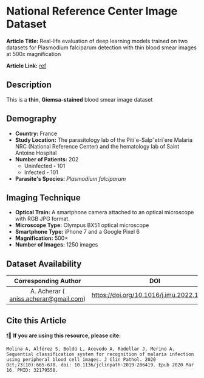 # **National Reference Center Image Dataset**  
**Article Title:** Real-life evaluation of deep learning models trained on two datasets for Plasmodium falciparum detection with thin blood smear images at 500x magnification

**Article Link:** [ref](https://www.sciencedirect.com/science/article/pii/S2352914822002696#appsec1)

## **Description**
This is a **thin**, **Giemsa-stained** blood smear image dataset 

## **Demography**
+ **Country:** France
+ **Study Location:** The parasitology lab of the Piti´e-Salpˆetri`ere Malaria NRC (National Reference Center) and the hematology lab of Saint Antoine Hospital
+ **Number of Patients:** 202
    - Uninfected - 101
    - Infected - 101
+ **Parasite's Species:** _Plasmodium falciparum_


## **Imaging Technique**
+ **Optical Train:**  A smartphone camera attached to an optical microscope with RGB JPG format.
+ **Microscope Type:** Olympus BX51 optical microscope
+ **Smartphone Type:**  iPhone 7 and a Google Pixel 6 
+ **Magnification:** 500× 
+ **Number of Images:** 1250 images
  

## **Dataset Availability**
|**Corresponding Author**|**DOI**|
|:---:|:---:|
|A. Acherar ( aniss.acherar@gmail.com)|https://doi.org/10.1016/j.imu.2022.101132 |


## **Cite this Article**
❗🛑 **If you are using this resource, please cite:** 
```
Molina A, Alférez S, Boldú L, Acevedo A, Rodellar J, Merino A. Sequential classification system for recognition of malaria infection using peripheral blood cell images. J Clin Pathol. 2020 Oct;73(10):665-670. doi: 10.1136/jclinpath-2019-206419. Epub 2020 Mar 16. PMID: 32179558.
```
